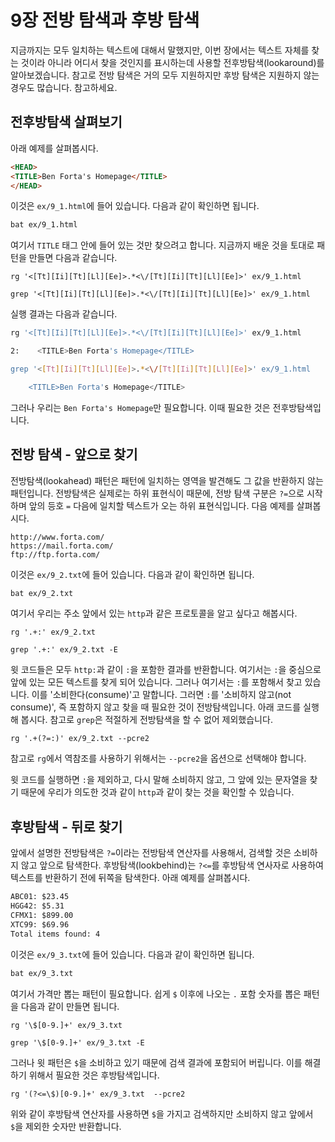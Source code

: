 # 9장 전방 탐색과 후방 탐색

지금까지는 모두 일치하는 텍스트에 대해서 말했지만, 이번 장에서는 텍스트 자체를 찾는 것이라 아니라 어디서 찾을 것인지를 표시하는데 사용할 전후방탐색(lookaround)를 알아보겠습니다. 참고로 전방 탐색은 거의 모두 지원하지만 후방 탐색은 지원하지 않는 경우도 많습니다. 참고하세요.

## 전후방탐색 살펴보기

아래 예제를 살펴봅시다.

```html
<HEAD>
<TITLE>Ben Forta's Homepage</TITLE>
</HEAD>
```

이것은 `ex/9_1.html`에 들어 있습니다. 다음과 같이 확인하면 됩니다.

```bash
bat ex/9_1.html
```

여기서 `TITLE` 태그 안에 들어 있는 것만 찾으려고 합니다. 지금까지 배운 것을 토대로 패턴을 만들면 다음과 같습니다.

```re
rg '<[Tt][Ii][Tt][Ll][Ee]>.*<\/[Tt][Ii][Tt][Ll][Ee]>' ex/9_1.html
```

```re
grep '<[Tt][Ii][Tt][Ll][Ee]>.*<\/[Tt][Ii][Tt][Ll][Ee]>' ex/9_1.html
```

실행 결과는 다음과 같습니다.

```bash
rg '<[Tt][Ii][Tt][Ll][Ee]>.*<\/[Tt][Ii][Tt][Ll][Ee]>' ex/9_1.html

2:    <TITLE>Ben Forta's Homepage</TITLE>

grep '<[Tt][Ii][Tt][Ll][Ee]>.*<\/[Tt][Ii][Tt][Ll][Ee]>' ex/9_1.html

    <TITLE>Ben Forta's Homepage</TITLE>
```

그러나 우리는 `Ben Forta's Homepage`만 필요합니다. 이때 필요한 것은 전후방탐색입니다.

## 전방 탐색 - 앞으로 찾기

전방탐색(lookahead) 패턴은 패턴에 일치하는 영역을 발견해도 그 값을 반환하지 않는 패턴입니다. 전방탐색은 실제로는 하위 표현식이 때문에, 전방 탐색 구분은 `?=`으로 시작하며 앞의 등호 `=` 다음에 일치할 텍스트가 오는 하위 표현식입니다. 다음 예제를 살펴봅시다.

```text
http://www.forta.com/
https://mail.forta.com/
ftp://ftp.forta.com/
```

이것은 `ex/9_2.txt`에 들어 있습니다. 다음과 같이 확인하면 됩니다.

```bash
bat ex/9_2.txt
```

여기서 우리는 주소 앞에서 있는 `http`과 같은 프로토콜을 알고 싶다고 해봅시다.

```re
rg '.+:' ex/9_2.txt
```

```re
grep '.+:' ex/9_2.txt -E
```

윗 코드들은 모두 `http:`과 같이 `:`을 포함한 결과를 반환합니다. 여기서는 `:`을 중심으로 앞에 있는 모든 텍스트를 찾게 되어 있습니다. 그러나 여기서는 `:`를 포함해서 찾고 있습니다. 이를 '소비한다(consume)'고 말합니다. 그러면 `:`를 '소비하지 않고(not consume)', 즉 포함하지 않고 찾을 때 필요한 것이 전방탐색입니다. 아래 코드를 실행해 봅시다. 참고로 `grep`은 적절하게 전방탐색을 할 수 없어 제외했습니다.

```re
rg '.+(?=:)' ex/9_2.txt --pcre2
```

참고로 `rg`에서 역참조를 사용하기 위해서는 `--pcre2`을 옵션으로 선택해야 합니다.

윗 코드를 실행하면 `:`을 제외하고, 다시 말해 소비하지 않고, 그 앞에 있는 문자열을 찾기 때문에 우리가 의도한 것과 같이 `http`과 같이 찾는 것을 확인할 수 있습니다.

## 후방탐색 - 뒤로 찾기

앞에서 설명한 전방탐색은 `?=`이라는 전방탐색 연산자를 사용해서, 검색할 것은 소비하지 않고 앞으로 탐색한다. 후방탐색(lookbehind)는 `?<=`를 후방탐색 연사자로 사용하여 텍스트를 반환하기 전에 뒤쪽을 탐색한다. 아래 예제를 살펴봅시다.

```txt
ABC01: $23.45
HGG42: $5.31
CFMX1: $899.00
XTC99: $69.96
Total items found: 4
```

이것은 `ex/9_3.txt`에 들어 있습니다. 다음과 같이 확인하면 됩니다.

```bash
bat ex/9_3.txt
```

여기서 가격만 뽑는 패턴이 필요합니다. 쉽게 `$` 이후에 나오는 `.` 포함 숫자를 뽑은 패턴을 다음과 같이 만들면 됩니다.

```re
rg '\$[0-9.]+' ex/9_3.txt
```

```re
grep '\$[0-9.]+' ex/9_3.txt -E
```

그러나 윗 패턴은 `$`을 소비하고 있기 때문에 검색 결과에 포함되어 버립니다. 이를 해결하기 위해서 필요한 것은 후방탐색입니다.

```re
rg '(?<=\$)[0-9.]+' ex/9_3.txt  --pcre2
```

위와 같이 후방탐색 연산자를 사용하면 `$`을 가지고 검색하지만 소비하지 않고 앞에서 `$`을 제외한 숫자만 반환합니다.
